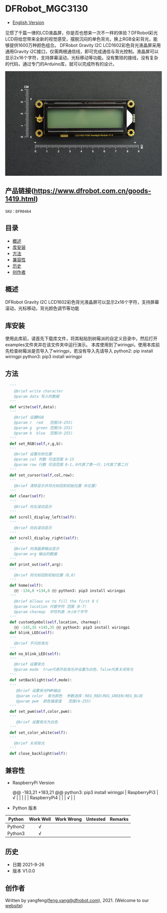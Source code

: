 # DFRobot_MGC3130
- [English Version](./README.md)

见惯了千篇一律的LCD液晶屏，你是否也想来一次不一样的体验？DFRobot彩光LCD将给您带来全新的视觉感受，摆脱沉闷的单色背光，换上RGB全彩背光，能够提供1600万种颜色组合。 DFRobot Gravity I2C LCD1602彩色背光液晶屏采用通用Gravity i2C接口，仅需两根通信线，即可完成通信与背光控制。液晶屏可以显示2x16个字符，支持屏幕滚动，光标移动等功能。没有繁琐的接线，没有复杂的代码，通过专门的Arduino库，就可以完成所有的设计。



![](../../resources/images/DFR0464.jpg)


## 产品链接(https://www.dfrobot.com.cn/goods-1419.html)

    SKU：DFR0464

## 目录

* [概述](#概述)
* [库安装](#库安装)
* [方法](#方法)
* [兼容性](#兼容性y)
* [历史](#历史)
* [创作者](#创作者)

## 概述

DFRobot Gravity I2C LCD1602彩色背光液晶屏可以显示2x16个字符，支持屏幕滚动，光标移动，背光颜色调节等功能

## 库安装

使用此库前，请首先下载库文件，将其粘贴到树莓派的自定义目录中，然后打开examples文件夹并在该文件夹中运行演示。
本库使用到了wiringpi，使用本库前先检查树莓派是否导入了wiringpi，若没有导入先请导入
python2: pip install wiringpi
python3: pip3 install wiringpi

## 方法

```Python
  '''
    @brief write character
    @param data 写入的数据
  '''
  def write(self,data):
  '''
    @brief 设置RGB
    @param r  red   范围(0-255)
    @param g  green 范围(0-255)
    @param b  blue  范围(0-255)
  '''
  def set_RGB(self,r,g,b):
  '''
    @brief 设置光标位置
    @param col 列数 可选范围 0-15
    @param row 行数 可选范围 0-1，0代表了第一行，1代表了第二行
  '''
  def set_cursor(self,col,row):
  '''
    @brief 清除显示并将光标回到初始位置（0位置）
  '''
  def clear(self):
  '''
    @brief 向左滚动显示
  '''
  def scroll_display_left(self):
  '''
    @brief 向右滚动显示
  '''
  def scroll_display_right(self):
  '''
    @brief 向液晶屏输出显示
    @param arg 输出的数据
  '''
  def print_out(self,arg):
  '''
    @brief 将光标回到初始位置（0,0）
  '''
  def home(self):
	@@ -134,8 +134,8 @@ python3: pip3 install wiringpi
  '''
    @brief Allows us to fill the first 8 C
    @param location 代替字符 范围（0-7）
    @param charmap  字符列表 大小8个字节
  '''
  def customSymbol(self,location, charmap):
	@@ -145,35 +145,35 @@ python3: pip3 install wiringpi
  def blink_LED(self):
  '''
    @brief 不闪烁背光
  '''
  def no_blink_LED(self):
  '''
    @brief 设置背光
    @param mode  true代表开启背光并设置为白色，false代表关闭背光
  '''
  def setBacklight(self,mode):
  '''
     @brief 设置背光PWM输出
     @param color  背光颜色  参数选择：REG_RED\REG_GREEN\REG_BLUE
     @param pwm  颜色强度值   范围(0-255)
  '''
  def set_pwm(self,color,pwm):
  '''
     @brief 设置背光为白色
  '''
  def set_color_white(self):
  '''
    @brief 关闭背光
  '''
  def close_backlight(self):
```

## 兼容性

* RaspberryPi Version

	@@ -183,21 +183,21 @@ python3: pip3 install wiringpi
| RaspberryPi3 |     √     |            |          |         |
| RaspberryPi4 |           |            |    √     |         |

* Python 版本

| Python  | Work Well | Work Wrong | Untested | Remarks |
| ------- | :-------: | :--------: | :------: | ------- |
| Python2 |     √     |            |          |         |
| Python3 |     √     |            |          |         |


## 历史

- 日期 2021-9-26
- 版本 V1.0.0


## 创作者

Written by yangfeng(feng.yang@dfrobot.com), 2021. (Welcome to our [website](https://www.dfrobot.com/))
